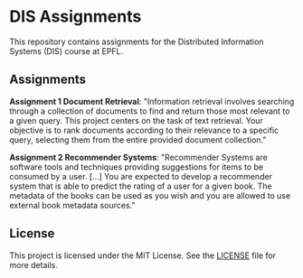 # DIS Assignments

This repository contains assignments for the Distributed Information Systems (DIS) course at EPFL.


## Assignments

**Assignment 1 Document Retrieval**:
"Information retrieval involves searching through a collection of documents to find and
return those most relevant to a given query. This project centers on the task of text
retrieval. Your objective is to rank documents according to their relevance to a
specific query, selecting them from the entire provided document collection."

**Assignment 2 Recommender Systems**:
"Recommender Systems are software tools and techniques providing suggestions for
items to be consumed by a user. [...] You are expected to develop a recommender system that is able to predict the rating
of a user for a given book. The metadata of the books can be used as you wish and
you are allowed to use external book metadata sources."


## License

This project is licensed under the MIT License. See the [LICENSE](LICENSE) file for more details.
